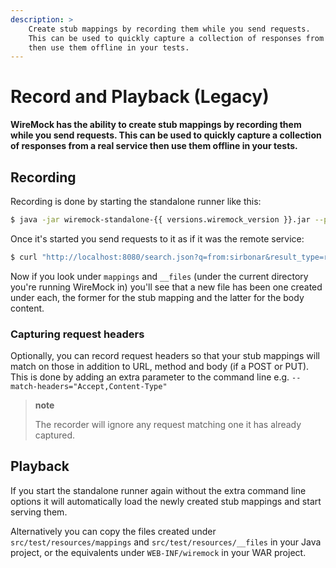 ```yaml
---
description: >
    Create stub mappings by recording them while you send requests.
    This can be used to quickly capture a collection of responses from a real service
    then use them offline in your tests.
---
```


# Record and Playback (Legacy)

**WireMock has the ability to create stub mappings by recording them
while you send requests. This can be used to quickly capture a
collection of responses from a real service then use them offline in
your tests.**

## Recording

Recording is done by starting the standalone runner like this:

```bash
$ java -jar wiremock-standalone-{{ versions.wiremock_version }}.jar --proxy-all="http://search.twitter.com" --record-mappings --verbose
```

Once it's started you send requests to it as if it was the remote
service:

```bash
$ curl "http://localhost:8080/search.json?q=from:sirbonar&result_type=recent&rpp=1"
```

Now if you look under `mappings` and `__files` (under the current
directory you're running WireMock in) you'll see that a new file has
been one created under each, the former for the stub mapping and the
latter for the body content.

### Capturing request headers

Optionally, you can record request headers so that your stub mappings
will match on those in addition to URL, method and body (if a POST or
PUT). This is done by adding an extra parameter to the command line e.g.
`--match-headers="Accept,Content-Type"`

> **note**
>
> The recorder will ignore any request matching one it has already
> captured.

## Playback

If you start the standalone runner again without the extra command line
options it will automatically load the newly created stub mappings and
start serving them.

Alternatively you can copy the files created under
`src/test/resources/mappings` and `src/test/resources/__files` in your
Java project, or the equivalents under `WEB-INF/wiremock` in your WAR
project.
